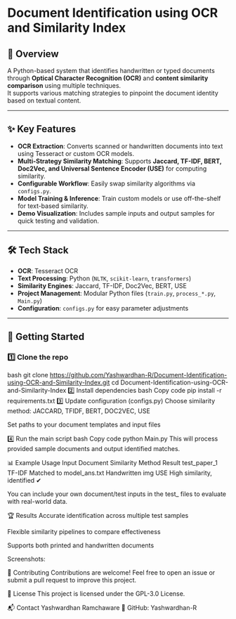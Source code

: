 # Document Identification using OCR and Similarity Index

## 📌 Overview
A Python-based system that identifies handwritten or typed documents through **Optical Character Recognition (OCR)** and **content similarity comparison** using multiple techniques.  
It supports various matching strategies to pinpoint the document identity based on textual content.

---

## ✨ Key Features
- **OCR Extraction**: Converts scanned or handwritten documents into text using Tesseract or custom OCR models.  
- **Multi-Strategy Similarity Matching**: Supports **Jaccard, TF-IDF, BERT, Doc2Vec, and Universal Sentence Encoder (USE)** for computing similarity.  
- **Configurable Workflow**: Easily swap similarity algorithms via `configs.py`.  
- **Model Training & Inference**: Train custom models or use off-the-shelf for text-based similarity.  
- **Demo Visualization**: Includes sample inputs and output samples for quick testing and validation.  

---

## 🛠 Tech Stack
- **OCR**: Tesseract OCR  
- **Text Processing**: Python (`NLTK`, `scikit-learn`, `transformers`)  
- **Similarity Engines**: Jaccard, TF-IDF, Doc2Vec, BERT, USE  
- **Project Management**: Modular Python files (`train.py`, `process_*.py`, `Main.py`)  
- **Configuration**: `configs.py` for easy parameter adjustments  

---

## 🚀 Getting Started

### 1️⃣ Clone the repo 
bash git clone https://github.com/Yashwardhan-R/Document-Identification-using-OCR-and-Similarity-Index.git
cd Document-Identification-using-OCR-and-Similarity-Index
2️⃣ Install dependencies
bash
Copy code
pip install -r requirements.txt
3️⃣ Update configuration (configs.py)
Choose similarity method: JACCARD, TFIDF, BERT, DOC2VEC, USE

Set paths to your document templates and input files

4️⃣ Run the main script
bash
Copy code
python Main.py
This will process provided sample documents and output identified matches.

📊 Example Usage
Input Document	Similarity Method	Result
test_paper_1	TF-IDF	Matched to model_ans.txt
Handwritten img	USE	High similarity, identified ✔

You can include your own document/test inputs in the test_ files to evaluate with real-world data.

🏆 Results
Accurate identification across multiple test samples

Flexible similarity pipelines to compare effectiveness

Supports both printed and handwritten documents

Screenshots:


🤝 Contributing
Contributions are welcome!
Feel free to open an issue or submit a pull request to improve this project.

📜 License
This project is licensed under the GPL-3.0 License.

📬 Contact
Yashwardhan Ramchaware
🔗 GitHub: Yashwardhan-R
